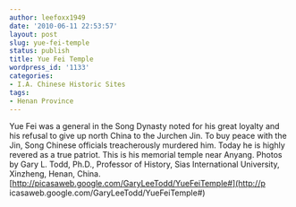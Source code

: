 ```yaml
---
author: leefoxx1949
date: '2010-06-11 22:53:57'
layout: post
slug: yue-fei-temple
status: publish
title: Yue Fei Temple
wordpress_id: '1133'
categories:
- I.A. Chinese Historic Sites
tags:
- Henan Province
---
```


Yue Fei was a general in the Song Dynasty noted for his great loyalty and his
refusal to give up north China to the Jurchen Jin. To buy peace with the Jin,
Song Chinese officials treacherously murdered him. Today he is highly revered
as a true patriot. This is his memorial temple near Anyang. Photos by Gary L.
Todd, Ph.D., Professor of History, Sias International University, Xinzheng,
Henan, China. [http://picasaweb.google.com/GaryLeeTodd/YueFeiTemple#](http://p
icasaweb.google.com/GaryLeeTodd/YueFeiTemple#)

